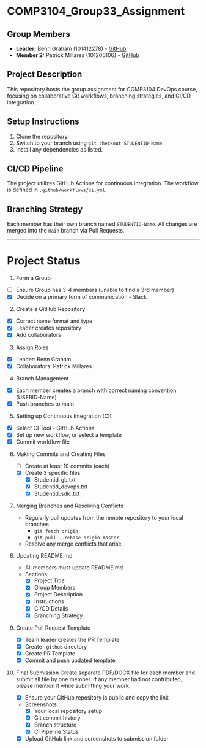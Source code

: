 # COMP3104_Group33_Assignment

## Group Members

- **Leader:** Benn Graham (101412278) - [GitHub](https://github.com/BennGraham)
- **Member 2:** Patrick Millares (101205106) - [GitHub](https://github.com/Infinitewumbo)

## Project Description

This repository hosts the group assignment for COMP3104 DevOps course, focusing on collaborative Git workflows, branching strategies, and CI/CD integration.

## Setup Instructions

1. Clone the repository.
2. Switch to your branch using `git checkout STUDENTID-Name`.
3. Install any dependencies as listed.

## CI/CD Pipeline

The project utilizes GitHub Actions for continuous integration. The workflow is defined in `.github/workflows/ci.yml`.

## Branching Strategy

Each member has their own branch named `STUDENTID-Name`. All changes are merged into the `main` branch via Pull Requests.

---

# Project Status

1. Form a Group

- [ ] Ensure Group has 3-4 members (unable to find a 3rd member)
- [x] Decide on a primary form of communication - Slack

2. Create a GitHub Repository

- [x] Correct name format and type
- [x] Leader creates repository
- [x] Add collaborators

3. Assign Roles

- [x] Leader: Benn Graham
- [x] Collaborators: Patrick Millares

4. Branch Management

- [x] Each member creates a branch with correct naming convention (USERID-Name)
- [x] Push branches to main

5. Setting up Continuous Integration (CI)

- [x] Select CI Tool - GitHub Actions
- [x] Set up new workflow, or select a template
- [x] Commit workflow file

6. Making Commits and Creating Files
   - [ ] Create at least 10 commits (each)
   - [x] Create 3 specific files
     - [x] Studentid_gb.txt
     - [x] Studentid_devops.txt
     - [x] Studentid_sdlc.txt
7. Merging Branches and Resolving Conflicts
   - Regularly pull updates from the remote repository to your local branches
     - `git fetch origin`
     - `git pull --rebase origin master`
   - Resolve any merge conflicts that arise
8. Updating README.md
   - All members must update README.md
   - Sections:
     - [x] Project Title
     - [x] Group Members
     - [x] Project Description
     - [x] Instructions
     - [x] CI/CD Details
     - [x] Branching Strategy
9. Create Pull Request Template
   - [x] Team leader creates the PR Template
   - [x] Create `.github` directory
   - [x] Create PR Template
   - [x] Commit and push updated template
10. Final Submission
    Create separate PDF/DOCX file for each member and submit all file
    by one member. If any member had not contributed, please mention it
    while submitting your work.

    - [x] Ensure your GitHub repository is public and copy the link
    - Screenshots:
      - [x] Your local repository setup
      - [x] Git commit history
      - [x] Branch structure
      - [x] CI Pipeline Status
    - [x] Upload GitHub link and screenshots to submission folder
